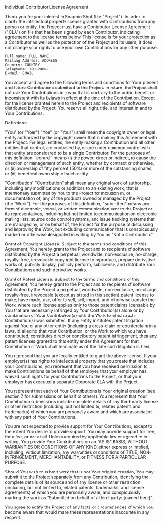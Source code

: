 Individual Contributor License Agreement

Thank you for your interest in SnappierShot (the "Project").
In order to clarify the intellectual property license granted with Contributions from any person or entity,
  the Project must have a Contributor License Agreement ("CLA") on file that has been signed by each Contributor,
  indicating agreement to the license terms below.
This license is for your protection as a Contributor as well as the protection of the Project and its users;
  it does not change your rights to use your own Contributions for any other purpose.

    Full name: FULL NAME
    Mailing Address: ADDRESS
    Country: COUNTRY
    Telephone: TELEPHONE
    E-Mail: EMAIL

You accept and agree to the following terms and conditions for Your present and future Contributions
  submitted to the Project.
In return, the Project shall not use Your Contributions in a way that is contrary to the public benefit
  or inconsistent with its bylaws in effect at the time of the Contribution.
Except for the license granted herein to the Project and recipients of software distributed by the Project,
  You reserve all right, title, and interest in and to Your Contributions.

Definitions.

"You" (or "Your")
"You" (or "Your") shall mean the copyright owner or legal entity authorized by the copyright owner
  that is making this Agreement with the Project.
For legal entities, the entity making a Contribution and all other entities that control, are controlled by,
  or are under common control with that entity are considered to be a single Contributor.
For the purposes of this definition, "control" means (i) the power, direct or indirect,
  to cause the direction or management of such entity, whether by contract or otherwise,
  or (ii) ownership of fifty percent (50%) or more of the outstanding shares,
  or (iii) beneficial ownership of such entity.

"Contribution"
"Contribution" shall mean any original work of authorship, including any modifications or additions
  to an existing work, that is intentionally submitted by You to the Project for inclusion in,
  or documentation of, any of the products owned or managed by the Project (the "Work").
For the purposes of this definition, "submitted" means any form of electronic, verbal,
  or written communication sent to the Project or its representatives, including but not limited to
  communication on electronic mailing lists, source code control systems, and issue tracking systems
  that are managed by, or on behalf of, the Project for the purpose of discussing and improving the Work,
  but excluding communication that is conspicuously marked or otherwise designated in writing by
  You as "Not a Contribution."

Grant of Copyright License.
Subject to the terms and conditions of this Agreement, You hereby grant to the Project and
  to recipients of software distributed by the Project a perpetual, worldwide, non-exclusive,
  no-charge, royalty-free, irrevocable copyright license to reproduce, prepare derivative works of,
  publicly display, publicly perform, sublicense, and distribute Your Contributions and such derivative works.

Grant of Patent License.
Subject to the terms and conditions of this Agreement, You hereby grant to the Project and
  to recipients of software distributed by the Project a perpetual, worldwide, non-exclusive,
  no-charge, royalty-free, irrevocable (except as stated in this section) patent license to make,
  have made, use, offer to sell, sell, import, and otherwise transfer the Work,
  where such license applies only to those patent claims licensable by You that are necessarily
  infringed by Your Contribution(s) alone or by combination of Your Contribution(s) with the Work
  to which such Contribution(s) was submitted.
If any entity institutes patent litigation against You or any other entity
  (including a cross-claim or counterclaim in a lawsuit) alleging that your Contribution,
  or the Work to which you have contributed, constitutes direct or contributory patent infringement,
  then any patent licenses granted to that entity under this Agreement for that Contribution or
  Work shall terminate as of the date such litigation is filed.

You represent that you are legally entitled to grant the above license.
If your employer(s) has rights to intellectual property that you create that includes your Contributions,
  you represent that you have received permission to make Contributions on behalf of that employer,
  that your employer has waived such rights for your Contributions to the Project,
  or that your employer has executed a separate Corporate CLA with the Project.

You represent that each of Your Contributions is Your original creation
  (see section 7 for submissions on behalf of others).
You represent that Your Contribution submissions include complete details of any third-party license or
  other restriction (including, but not limited to, related patents and trademarks) of which you are
  personally aware and which are associated with any part of Your Contributions.

You are not expected to provide support for Your Contributions, except to the extent You desire to provide support.
You may provide support for free, for a fee, or not at all.
Unless required by applicable law or agreed to in writing, You provide Your Contributions on
  an "AS IS" BASIS, WITHOUT WARRANTIES OR CONDITIONS OF ANY KIND, either express or implied, including,
  without limitation, any warranties or conditions of TITLE, NON-INFRINGEMENT, MERCHANTABILITY,
  or FITNESS FOR A PARTICULAR PURPOSE.

Should You wish to submit work that is not Your original creation, You may submit it to the Project separately
  from any Contribution, identifying the complete details of its source and of any license or other restriction
  (including, but not limited to, related patents, trademarks, and license agreements) of which you are
  personally aware, and conspicuously marking the work as "Submitted on behalf of a third-party: [named here]".

You agree to notify the Project of any facts or circumstances of which you become aware that would make
  these representations inaccurate in any respect.
